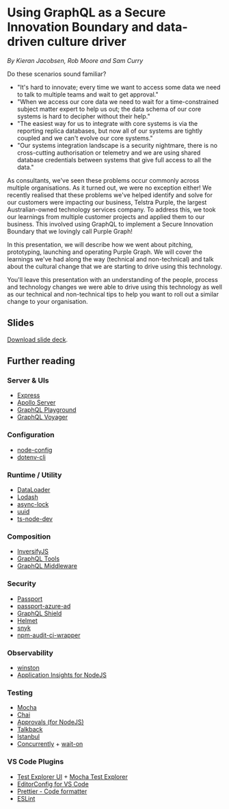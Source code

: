 # Using GraphQL as a Secure Innovation Boundary and data-driven culture driver

*By Kieran Jacobsen, Rob Moore and Sam Curry*

Do these scenarios sound familiar?

* "It's hard to innovate; every time we want to access some data we need to talk to multiple teams and wait to get approval."
* "When we access our core data we need to wait for a time-constrained subject matter expert to help us out; the data schema of our core systems is hard to decipher without their help."
* "The easiest way for us to integrate with core systems is via the reporting replica databases, but now all of our systems are tightly coupled and we can't evolve our core systems."
* "Our systems integration landscape is a security nightmare, there is no cross-cutting authorisation or telemetry and we are using shared database credentials between systems that give full access to all the data."

As consultants, we've seen these problems occur commonly across multiple organisations. As it turned out, we were no exception either! We recently realised that these problems we've helped identify and solve for our customers were impacting our business, Telstra Purple, the largest Australian-owned technology services company. To address this, we took our learnings from multiple customer projects and applied them to our business. This involved using GraphQL to implement a Secure Innovation Boundary that we lovingly call Purple Graph!

In this presentation, we will describe how we went about pitching, prototyping, launching and operating Purple Graph. We will cover the learnings we've had along the way (technical and non-technical) and talk about the cultural change that we are starting to drive using this technology.

You'll leave this presentation with an understanding of the people, process and technology changes we were able to drive using this technology as well as our technical and non-technical tips to help you want to roll out a similar change to your organisation.

## Slides

[Download slide deck](https://raw.githubusercontent.com/telstrapurple/ndc-conference-talks/main/2020/sydney/secure-innovation-boundary/PurpleGraph_NDCSydney.pdf).

## Further reading

### Server & UIs
 - [Express](https://expressjs.com/)
 - [Apollo Server](https://www.apollographql.com/docs/apollo-server/)
 - [GraphQL Playground](https://www.apollographql.com/docs/apollo-server/testing/graphql-playground/)
 - [GraphQL Voyager](https://github.com/APIs-guru/graphql-voyager#readme)
### Configuration
- [node-config](https://lorenwest.github.io/node-config/)
- [dotenv-cli](https://github.com/entropitor/dotenv-cli#readme)
### Runtime / Utility
- [DataLoader](https://github.com/graphql/dataloader)
- [Lodash](https://lodash.com/)
- [async-lock](https://github.com/rogierschouten/async-lock)
- [uuid](https://github.com/uuidjs/uuid#readme)
- [ts-node-dev](https://github.com/whitecolor/ts-node-dev#readme)
### Composition
 - [InversifyJS](http://inversify.io/)
 - [GraphQL Tools](https://github.com/ardatan/graphql-tools#readme)
 - [GraphQL Middleware](https://github.com/prisma-labs/graphql-middleware)
### Security
 - [Passport](http://www.passportjs.org/)
 - [passport-azure-ad](https://github.com/AzureAD/passport-azure-ad#readme)
 - [GraphQL Shield](https://github.com/maticzav/graphql-shield)
 - [Helmet](https://helmetjs.github.io/)
 - [snyk](https://github.com/snyk/snyk#readme)
 - [npm-audit-ci-wrapper](https://github.com/InfoSec812/npm-audit-ci-wrapper#readme)
### Observability
 - [winston](https://github.com/winstonjs/winston#readme)
 - [Application Insights for NodeJS](https://github.com/microsoft/ApplicationInsights-node.js#readme)
### Testing
 - [Mocha](https://mochajs.org/)
 - [Chai](https://www.chaijs.com/)
 - [Approvals (for NodeJS)](https://github.com/approvals/Approvals.NodeJS)
 - [Talkback](https://github.com/ijpiantanida/talkback#readme)
 - [Istanbul](https://istanbul.js.org/)
 - [Concurrently](https://github.com/kimmobrunfeldt/concurrently#readme) + [wait-on](https://github.com/jeffbski/wait-on#readme)
### VS Code Plugins
- [Test Explorer UI](https://marketplace.visualstudio.com/items?itemName=hbenl.vscode-test-explorer) + [Mocha Test Explorer](https://marketplace.visualstudio.com/items?itemName=oguimbal.vscode-mocha-test-adapterhttps://github.com/hbenl/vscode-mocha-test-adapter)
- [EditorConfig for VS Code](https://marketplace.visualstudio.com/items?itemName=EditorConfig.EditorConfig)
- [Prettier - Code formatter](https://marketplace.visualstudio.com/items?itemName=esbenp.prettier-vscode)
- [ESLint](https://marketplace.visualstudio.com/items?itemName=dbaeumer.vscode-eslint)